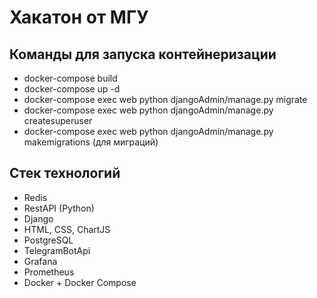 <h1>Хакатон от МГУ</h1>

<h2>Команды для запуска контейнеризации</h2>
<ul>
  <li>docker-compose build</li>
  <li>docker-compose up -d</li>
  <li>docker-compose exec web python djangoAdmin/manage.py migrate</li>
  <li>docker-compose exec web python djangoAdmin/manage.py createsuperuser</li>
  <li>docker-compose exec web python djangoAdmin/manage.py makemigrations (для миграций)</li>
</ul>

<h2>Стек технологий</h2>
<ul>
  <li>Redis</li>
  <li>RestAPI (Python)</li>
  <li>Django</li>
  <li>HTML, CSS, ChartJS</li>
  <li>PostgreSQL</li>
  <li>TelegramBotApi</li>
  <li>Grafana</li>
  <li>Prometheus</li>
  <li>Docker + Docker Compose</li>
</ul>
